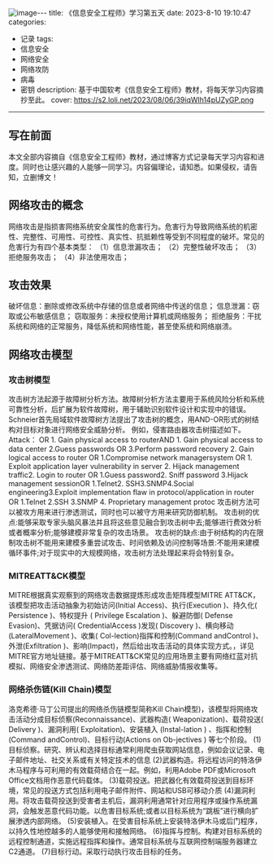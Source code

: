 ![image](https://github.com/zizhuspot/www.kakanb.top/assets/28292764/9e76e19d-19cc-4391-8290-325f9eab5f66)---
title: 《信息安全工程师》学习第五天
date: 2023-8-10 19:10:47
categories:
  - 记录
tags:
  - 信息安全
  - 网络安全
  - 网络攻防
  - 病毒
  - 密钥
description: 基于中国软考《信息安全工程师》教材，将每天学习内容摘抄至此。
cover: https://s2.loli.net/2023/08/06/39iqWlh14pUZyGP.png
---
## 写在前面
本文全部内容摘自《信息安全工程师》教材，通过博客方式记录每天学习内容和进度。同时也让感兴趣的人能够一同学习。内容偏理论，请知悉。如果侵权，请告知，立删博文！
## 网络攻击的概念
网络攻击是指损害网络系统安全属性的危害行为。危害行为导致网络系统的机密性、完整性、可用性、可控性、真实性、抗抵赖性等受到不同程度的破坏。常见的危害行为有四个基本类型：
（1）信息泄漏攻击；
（2）完整性破坏攻击；
（3）拒绝服务攻击；
（4）非法使用攻击；
## 攻击效果
破坏信息：删除或修改系统中存储的信息或者网络中传送的信息；
信息泄漏：窃取或公布敏感信息；
窃取服务：未授权使用计算机或网络服务；
拒绝服务：干扰系统和网络的正常服务，降低系统和网络性能，甚至使系统和网络崩溃。
## 网络攻击模型
### 攻击树模型
攻击树方法起源于故障树分析方法。故障树分析方法主要用于系统风险分析和系统可靠性分析，后扩展为软件故障树，用于辅助识别软件设计和实现中的错误。Schneier首先局域软件故障树方法提出了攻击树的概念，用AND-OR形式的树结构对目标对象进行网络安全威胁分析。
例如，侵害路由器攻击树描述如下。
Attack：
OR 1. Gain physical access to routerAND 1. Gain physical access to data center
2.Guess passwords
OR 3.Perform password recovery
2. Gain logical access to router
OR 1.Compromise network managersystem
OR 1. Exploit application layer vulnerability in server
2. Hijack management traffic2. Login to router
OR 1.Guess password2. Sniff password
3.Hijack management sessionOR 1.Telnet2. SSH3.SNMP4.Social engineering3.Exploit implementation flaw in protocol/application in router
OR 1.Telnet
2.SSH
3.SNMP
4. Proprietary management protoc
攻击树方法可以被攻方用来进行渗透测试，同时也可以被守方用来研究防御机制。
攻击树的优点:能够采取专家头脑风暴法并且将这些意见融合到攻击树中去;能够进行费效分析或者概率分析;能够建模非常复杂的攻击场景。
攻击树的缺点:由于树结构的内在限制攻击树不能用来建模多重尝试攻击、时间依赖及访问控制等场景:不能用来建模循环事件;对于现实中的大规模网络，攻击树方法处理起来将会特别复杂。
### MITREATT&CK模型
MITRE根据真实观察到的网络攻击数据提炼形成攻击矩阵模型MITRE ATT&CK，该模型把攻击活动抽象为初始访问(Initial Access)、执行(Execution )、持久化( Persistence )、特权提升 ( Privilege Escalation )、躲避防御( Defense Evasion)、凭据访问( CredentialAccess )发现( Discovery )、横向移动(LateralMovement )、收集( Col-lection)指挥和控制(Command andControl )、外泄(Exfiltration )、影响(Impact)，然后给出攻击活动的具体实现方式。，详见MITRE官方地址链接。基于MITREATT&CK常见的应用场景主要有网络红蓝对抗模拟、网络安全渗透测试、网络防差距评估、网络威胁情报收集等。
### 网络杀伤链(Kill Chain)模型
洛克希德·马丁公司提出的网络杀伤链模型简称Kill Chain模型)，该模型将网络攻击活动分成目标侦察(Reconnaissance)、武器构造( Weaponization)、载荷投送( Delivery )、漏洞利用( Exploitation)、安装植入 (Instal-lation ) 、指挥和控制(Command andControl)、目标行动(Actions on Ob-jectives ) 等七个阶段。
(1)目标侦察。研究、辨认和选择目标通常利用爬虫获取网站信息，例如会议记录、电子邮件地址、社交关系或有关特定技术的信息
(2)武器构造。将远程访问的特洛伊木马程序与可利用的有效载荷结合在一起。例如，利用Adobe PDF或Microsoft Office文档用作恶意代码载体。
(3)载荷投送。把武器化有效载荷投送到目标环境，常见的投送方式包括利用电子邮件附件、网站和USB可移动介质
(4)漏洞利用。将攻击载荷投送到受害者主机后，漏洞利用通常针对应用程序或操作系统漏洞，会触发恶意代码功能。以危害目标系统;或者以目标系统为“跳板”进行横向扩展渗透内部网络。
(5)安装植入。在受害目标系统上安装特洛伊木马或后门程序，以持久性地控越多的人能够使用和接触网络。
(6)指挥与控制。构建对目标系统的远程控制通道，实施远程指挥和操作。通常目标系统与互联网控制端服务器建立C2通道。
(7)目标行动。采取行动执行攻击目标的任务。
